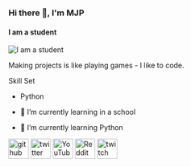 ### Hi there 👋, I'm MJP
#### I am a student
![I am a student](https://pbs.twimg.com/profile_banners/1232849193795870720/1582769193/600x200)

Making projects is like playing games - I like to code.

Skill Set
 - Python

- 🔭 I’m currently learning in a school
- 🌱 I’m currently learning Python 


[<img src='https://cdn.jsdelivr.net/npm/simple-icons@3.0.1/icons/github.svg' alt='github' height='40'>](https://github.com/EvanHsieh0415)  [<img src='https://cdn.jsdelivr.net/npm/simple-icons@3.0.1/icons/twitter.svg' alt='twitter' height='40'>](https://twitter.com/YTMango1)  [<img src='https://cdn.jsdelivr.net/npm/simple-icons@3.0.1/icons/youtube.svg' alt='YouTube' height='40'>](https://www.youtube.com/user/Evan6201)  [<img src='https://cdn.jsdelivr.net/npm/simple-icons@3.0.1/icons/reddit.svg' alt='Reddit' height='40'>](https://www.reddit.com/user/No-Shock9432)  [<img src='https://cdn.jsdelivr.net/npm/simple-icons@3.0.1/icons/twitch.svg' alt='twitch' height='40'>](https://www.twitch.tv/cl_mango)  
